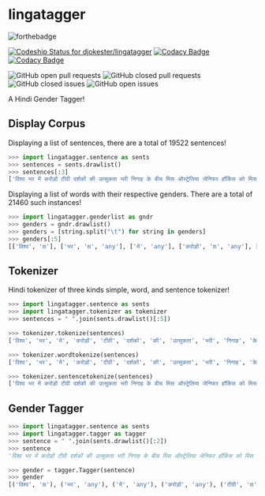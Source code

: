 # lingatagger
![forthebadge](https://forthebadge.com/images/badges/made-with-python.svg)

[![Codeship Status for djokester/lingatagger](https://app.codeship.com/projects/80bdb6c0-c769-0136-99fa-02b711961e9b/status?branch=master)](https://app.codeship.com/projects/314691)
[![Codacy Badge](https://api.codacy.com/project/badge/Grade/85e6e68340a44709ab5cbd6148eb90af)](https://www.codacy.com/app/djokester/lingatagger?utm_source=github.com&amp;utm_medium=referral&amp;utm_content=djokester/lingatagger&amp;utm_campaign=Badge_Grade)
[![Codacy Badge](https://api.codacy.com/project/badge/Coverage/85e6e68340a44709ab5cbd6148eb90af)](https://www.codacy.com/app/djokester/lingatagger?utm_source=github.com&utm_medium=referral&utm_content=djokester/lingatagger&utm_campaign=Badge_Coverage)

![GitHub open pull requests](https://img.shields.io/github/issues-pr/djokester/lingatagger.svg) 
![GitHub closed pull requests](https://img.shields.io/github/issues-pr-closed/djokester/lingatagger.svg)
![GitHub closed issues](https://img.shields.io/github/issues-closed/djokester/lingatagger.svg)
![GitHub open issues](https://img.shields.io/github/issues/djokester/lingatagger.svg)


A Hindi Gender Tagger! 

## Display Corpus
Displaying a list of sentences, there are a total of 19522 sentences!
``` python
>>> import lingatagger.sentence as sents
>>> sentences = sents.drawlist()
>>> sentences[:3]
['विश्व भर में करोड़ों टीवी दर्शकों की उत्सुकता भरी निगाह के बीच मिस ऑस्ट्रेलिया जेनिफर हॉकिंस को मिस यूनिवर्स-२००४ का ताज पहनाया गया।', 'करीब दो घंटे चले कार्यक्रम में विभिन्न देशों की ८० सुंदरियों के बीच २० वर्षीय हॉकिंस को सर्वश्रेष्ठ आंका गया।', 'मिस अमेरिका शैंडी फिनेजी को प्रथम उप विजेता और मिस प्यूरेटो रिको अल्बा रेइज द्वितीय उप विजेता चुनी गई।']
```
Displaying a list of words with their respective genders. There are a total of 21460 such instances!
```python
>>> import lingatagger.genderlist as gndr
>>> genders = gndr.drawlist()
>>> genders = [string.split("\t") for string in genders]
>>> genders[:5]
[['विश्व', 'm'], ['भर', 'm', 'any'], ['में', 'any'], ['करोड़ों', 'm', 'any'], ['टीवी', 'm']]

```

## Tokenizer

Hindi tokenizer of three kinds simple, word, and sentence tokenizer!
```python
>>> import lingatagger.sentence as sents
>>> import lingatagger.tokenizer as tokenizer
>>> sentences = " ".join(sents.drawlist()[:5])

>>> tokenizer.tokenize(sentences)
['विश्व', 'भर', 'में', 'करोड़ों', 'टीवी', 'दर्शकों', 'की', 'उत्सुकता', 'भरी', 'निगाह', 'के', 'बीच', 'मिस', 'ऑस्ट्रेलिया', 'जेनिफर', 'हॉकिंस', 'को', 'मिस', 'यूनिवर्स', '-', '२००४', 'का', 'ताज', 'पहनाया', 'गया।', 'करीब', 'दो', 'घंटे', 'चले', 'कार्यक्रम', 'में', 'विभिन्न', 'देशों', 'की', '८०', 'सुंदरियों', 'के', 'बीच', '२०', 'वर्षीय', 'हॉकिंस', 'को', 'सर्वश्रेष्ठ', 'आंका', 'गया।', 'मिस', 'अमेरिका', 'शैंडी', 'फिनेजी', 'को', 'प्रथम', 'उप', 'विजेता', 'और', 'मिस', 'प्यूरेटो', 'रिको', 'अल्बा', 'रेइज', 'द्वितीय', 'उप', 'विजेता', 'चुनी', 'गई।', 'भारत', 'की', 'तनुश्री', 'दत्ता', 'अंतिम', '१०', 'प्रतिभागियों', 'में', 'ही', 'स्थान', 'बना', 'पाई।', 'हॉकिंस', 'ने', 'कहा', 'कि', 'जीत', 'के', 'बारे', 'में', 'उसने', 'सपने', 'में', 'भी', 'नहीं', 'सोचा', 'था।']

>>> tokenizer.wordtokenize(sentences)
['विश्व', 'भर', 'में', 'करोड़ों', 'टीवी', 'दर्शकों', 'की', 'उत्सुकता', 'भरी', 'निगाह', 'के', 'बीच', 'मिस', 'ऑस्ट्रेलिया', 'जेनिफर', 'हॉकिंस', 'को', 'मिस', 'यूनिवर्स-२००४', 'का', 'ताज', 'पहनाया', 'गया', 'करीब', 'दो', 'घंटे', 'चले', 'कार्यक्रम', 'में', 'विभिन्न', 'देशों', 'की', '८०', 'सुंदरियों', 'के', 'बीच', '२०', 'वर्षीय', 'हॉकिंस', 'को', 'सर्वश्रेष्ठ', 'आंका', 'गया', 'मिस', 'अमेरिका', 'शैंडी', 'फिनेजी', 'को', 'प्रथम', 'उप', 'विजेता', 'और', 'मिस', 'प्यूरेटो', 'रिको', 'अल्बा', 'रेइज', 'द्वितीय', 'उप', 'विजेता', 'चुनी', 'गई', 'भारत', 'की', 'तनुश्री', 'दत्ता', 'अंतिम', '१०', 'प्रतिभागियों', 'में', 'ही', 'स्थान', 'बना', 'पाई', 'हॉकिंस', 'ने', 'कहा', 'कि', 'जीत', 'के', 'बारे', 'में', 'उसने', 'सपने', 'में', 'भी', 'नहीं', 'सोचा', 'था']

>>> tokenizer.sentencetokenize(sentences)
['विश्व भर में करोड़ों टीवी दर्शकों की उत्सुकता भरी निगाह के बीच मिस ऑस्ट्रेलिया जेनिफर हॉकिंस को मिस यूनिवर्स-२००४ का ताज पहनाया गया। ', 'करीब दो घंटे चले कार्यक्रम में विभिन्न देशों की ८० सुंदरियों के बीच २० वर्षीय हॉकिंस को सर्वश्रेष्ठ आंका गया। ', 'मिस अमेरिका शैंडी फिनेजी को प्रथम उप विजेता और मिस प्यूरेटो रिको अल्बा रेइज द्वितीय उप विजेता चुनी गई। ', 'भारत की तनुश्री दत्ता अंतिम १० प्रतिभागियों में ही स्थान बना पाई। ', 'हॉकिंस ने कहा कि जीत के बारे में उसने सपने में भी नहीं सोचा था।']
```

## Gender Tagger
```python
>>> import lingatagger.sentence as sents
>>> import lingatagger.tagger as tagger
>>> sentence = " ".join(sents.drawlist()[:2])
>>> sentence
'विश्व भर में करोड़ों टीवी दर्शकों की उत्सुकता भरी निगाह के बीच मिस ऑस्ट्रेलिया जेनिफर हॉकिंस को मिस यूनिवर्स-२००४ का ताज पहनाया गया। करीब दो घंटे चले कार्यक्रम में विभिन्न देशों की ८० सुंदरियों के बीच २० वर्षीय हॉकिंस को सर्वश्रेष्ठ आंका गया।'

>>> gender = tagger.Tagger(sentence)
>>> gender
[('विश्व', 'm'), ('भर', 'any'), ('में', 'any'), ('करोड़ों', 'any'), ('टीवी', 'm'), ('दर्शकों', 'm'), ('की', 'any'), ('उत्सुकता', 'f'), ('भरी', 'f'), ('निगाह', 'f'), ('के', 'any'), ('बीच', 'any'), ('मिस', 'any'), ('ऑस्ट्रेलिया', 'm'), ('जेनिफर', 'f'), ('हॉकिंस', 'f'), ('को', 'any'), ('मिस', 'any'), ('यूनिवर्स', 'm'), ('-', 'any'), ('any', 'num'), ('का', 'any'), ('ताज', 'm'), ('पहनाया', 'm'), ('गया।', 'any'), ('करीब', 'any'), ('दो', 'any'), ('घंटे', 'm'), ('चले', 'any'), ('कार्यक्रम', 'm'), ('में', 'any'), ('विभिन्न', 'any'), ('देशों', 'm'), ('की', 'any'), ('any', 'num'), ('सुंदरियों', 'f'), ('के', 'any'), ('बीच', 'any'), ('any', 'num'), ('वर्षीय', 'any'), ('हॉकिंस', 'f'), ('को', 'any'), ('सर्वश्रेष्ठ', 'any'), ('आंका', 'any'), ('गया।', 'any')]

```
